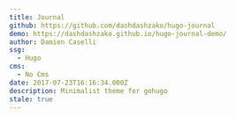 ```yaml
---
title: Journal
github: https://github.com/dashdashzako/hugo-journal
demo: https://dashdashzako.github.io/hugo-journal-demo/
author: Damien Caselli
ssg:
  - Hugo
cms:
  - No Cms
date: 2017-07-23T16:16:34.000Z
description: Minimalist theme for gohugo
stale: true
---
```

